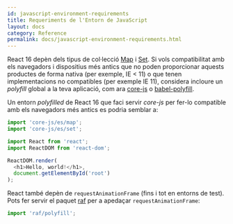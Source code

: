 ```yaml
---
id: javascript-environment-requirements
title: Requeriments de l'Entorn de JavaScript
layout: docs
category: Reference
permalink: docs/javascript-environment-requirements.html
---
```


React 16 depèn dels tipus de col·lecció [Map](https://developer.mozilla.org/ca/docs/Web/JavaScript/Referencia/Objectes_globals/Map) i [Set](https://developer.mozilla.org/ca/docs/Web/JavaScript/Reference/Global_Objects/Set). Si vols compatibilitat amb els navegadors i dispositius més antics que no poden proporcionar aquests productes de forma nativa (per exemple, IE < 11) o que tenen implementacions no compatibles (per exemple IE 11), considera incloure un *polyfill* global a la teva aplicació, com ara [core-js](https:github.com/zloirock/core-js) o [babel-polyfill](https:babeljs.io/docs/age).

Un entorn *polyfilled* de React 16 que faci servir *core-js* per fer-lo compatible amb els navegadors més antics es podria semblar a:

```js
import 'core-js/es/map';
import 'core-js/es/set';

import React from 'react';
import ReactDOM from 'react-dom';

ReactDOM.render(
  <h1>Hello, world!</h1>,
  document.getElementById('root')
);
```

React també depèn de `requestAnimationFrame` (fins i tot en entorns de test).
Pots fer servir el paquet [raf](https://www.npmjs.com/package/raf) per a apedaçar `requestAnimationFrame`: 

```js
import 'raf/polyfill';
```
